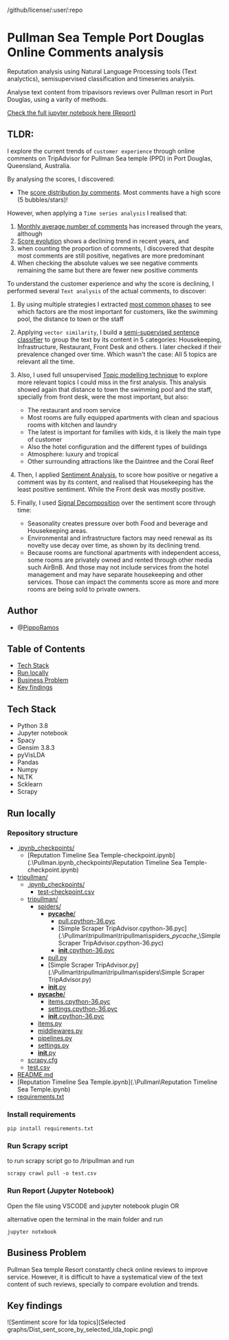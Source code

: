 /github/license/:user/:repo

# Pullman Sea Temple Port Douglas Online Comments analysis
Reputation analysis using Natural Language Processing tools (Text analyctics), semisupervised classification and timeseries analysis.

Analyse text content from tripavisors reviews over Pullman resort in Port Douglas, using a varity of methods.

[Check the full jupyter notebook here (Report)](http://nbviewer.jupyter.org/github/anankeman/Pullman/blob/master/Reputation%20Timeline%20Sea%20Temple.ipynb)


## TLDR:


I explore the current trends of `customer experience` through online comments on TripAdvisor for Pullman Sea temple (PPD) in Port Douglas, Queensland, Australia.

By analysing the scores, I discovered:
- The [score distribution by comments](#how-scores-distribute). Most comments have a high score (5 bubbles/stars)!

However, when applying a `Time series analysis` I realised that:
1. [Monthly average number of comments](#timeseries) has increased through the years, although
2. [Score evolution](#score-through-time) shows a declining trend in recent years, and
3. when counting the proportion of comments, I discovered that despite most comments are still positive, negatives are more predominant
4. When checking the absolute values we see negative comments remaining the same but there are fewer new positive comments

To understand the customer experience and why the score is declining, I performed several `Text analysis` of the actual comments, to discover:
1. By using multiple strategies I extracted [most common phases](#the-comments) to see which factors are the most important for customers, like the swimming pool, the distance to town or the staff
2. Applying `vector similarity`, I build a [semi-supervised sentence classifier](#semi-supervised-classification-of-text) to group the text by its content in 5 categories: Housekeeping, Infrastructure, Restaurant, Front Desk and others. I later checked if their prevalence changed over time. Which wasn't the case: All 5 topics are relevant all the time.
3. Also, I used full unsupervised [Topic modelling technique](#other-way-to-classify-reviews-lda) to explore more relevant topics I could miss in the first analysis.
This analysis showed again that distance to town the swimming pool and the staff, specially from front desk, were the most important, but also: 
    - The restaurant and room service
    - Most rooms are fully equipped apartments with clean and spacious rooms with kitchen and laundry
    - The latest is important for families with kids, it is likely the main type of customer
    - Also the hotel configuration and the different types of buildings
    - Atmosphere: luxury and tropical
    - Other surrounding attractions like the Daintree and the Coral Reef
    
4. Then, I applied [Sentiment Analysis](#sentiment-analysis), to score how positive or negative a comment was by its content, and realised that Housekeeping has the least positive sentiment. While the Front desk was mostly positive.
5. Finally, I used [Signal Decomposition](#seasonal-decomposition) over the sentiment score through time:
    - Seasonality creates pressure over both Food and beverage and Housekeeping areas.
    - Environmental and infrastructure factors may need renewal as its novelty use decay over time, as shown by its declining trend.
    - Because rooms are functional apartments with independent access, some rooms are privately owned and rented through other media such AirBnB. And those may not include services from the hotel management and may have separate housekeeping and other services. Those can impact the comments score as more and more rooms are being sold to private owners.


## Author
- @[PippoRamos](https://github.com/pippo-sci)

## Table of Contents

- [Tech Stack](#tech-stack)
- [Run locally](#run-locally)
- [Business Problem](#business-problem)
- [Key findings](#key-findings)

## Tech Stack

- Python 3.8
- Jupyter notebook
- Spacy
- Gensim 3.8.3
- pyVisLDA
- Pandas
- Numpy
- NLTK
- Scklearn
- Scrapy

## Run locally

### Repository structure

* [.ipynb_checkpoints/](.\Pullman\.ipynb_checkpoints)
  * [Reputation Timeline Sea Temple-checkpoint.ipynb](.\Pullman\.ipynb_checkpoints\Reputation Timeline Sea Temple-checkpoint.ipynb)
* [tripullman/](.\Pullman\tripullman)
  * [.ipynb_checkpoints/](.\Pullman\tripullman\.ipynb_checkpoints)
    * [test-checkpoint.csv](.\Pullman\tripullman\.ipynb_checkpoints\test-checkpoint.csv)
  * [tripullman/](.\Pullman\tripullman\tripullman)
    * [spiders/](.\Pullman\tripullman\tripullman\spiders)
      * [__pycache__/](.\Pullman\tripullman\tripullman\spiders\__pycache__)
        * [pull.cpython-36.pyc](.\Pullman\tripullman\tripullman\spiders\__pycache__\pull.cpython-36.pyc)
        * [Simple Scraper TripAdvisor.cpython-36.pyc](.\Pullman\tripullman\tripullman\spiders\__pycache__\Simple Scraper TripAdvisor.cpython-36.pyc)
        * [__init__.cpython-36.pyc](.\Pullman\tripullman\tripullman\spiders\__pycache__\__init__.cpython-36.pyc)
      * [pull.py](.\Pullman\tripullman\tripullman\spiders\pull.py)
      * [Simple Scraper TripAdvisor.py](.\Pullman\tripullman\tripullman\spiders\Simple Scraper TripAdvisor.py)
      * [__init__.py](.\Pullman\tripullman\tripullman\spiders\__init__.py)
    * [__pycache__/](.\Pullman\tripullman\tripullman\__pycache__)
      * [items.cpython-36.pyc](.\Pullman\tripullman\tripullman\__pycache__\items.cpython-36.pyc)
      * [settings.cpython-36.pyc](.\Pullman\tripullman\tripullman\__pycache__\settings.cpython-36.pyc)
      * [__init__.cpython-36.pyc](.\Pullman\tripullman\tripullman\__pycache__\__init__.cpython-36.pyc)
    * [items.py](.\Pullman\tripullman\tripullman\items.py)
    * [middlewares.py](.\Pullman\tripullman\tripullman\middlewares.py)
    * [pipelines.py](.\Pullman\tripullman\tripullman\pipelines.py)
    * [settings.py](.\Pullman\tripullman\tripullman\settings.py)
    * [__init__.py](.\Pullman\tripullman\tripullman\__init__.py)
  * [scrapy.cfg](.\Pullman\tripullman\scrapy.cfg)
  * [test.csv](.\Pullman\tripullman\test.csv)
* [README.md](.\Pullman\README.md)
* [Reputation Timeline Sea Temple.ipynb](.\Pullman\Reputation Timeline Sea Temple.ipynb)
* [requirements.txt](.\Pullman\requirements.txt)


### Install requirements
```
pip install requirements.txt
```
### Run Scrapy script

to run scrapy script go to /tripullman and run
```
scrapy crawl pull -o test.csv
```
### Run Report (Jupyter Notebook)

Open the file using VSCODE and jupyter notebook plugin OR 

alternative open the terminal in the main folder and run

```
jupyter notebook
```

## Business Problem

Pullman Sea temple Resort constantly check online reviews to improve service. However, it is difficult to have a systematical view of the text content of such reviews, specially to compare evolution and trends.

## Key findings

![Sentiment score for lda topics](Selected graphs/Dist_sent_score_by_selected_lda_topic.png)
